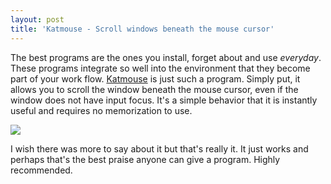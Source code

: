 ```yaml
---
layout: post  
title: 'Katmouse - Scroll windows beneath the mouse cursor'
---
```

The best programs are the ones you install, forget about and use _everyday_. These programs integrate so well into the environment that they become part of your work flow. [Katmouse](http://ehiti.de/katmouse/) is just such a program. Simply put, it allows you to scroll the window beneath the mouse cursor, even if the window does not have input focus. It's a simple behavior that it is instantly useful and requires no memorization to use.

![](http://ehiti.de/katmouse/screen1.gif)

I wish there was more to say about it but that's really it. It just works and perhaps that's the best praise anyone can give a program. Highly recommended.
